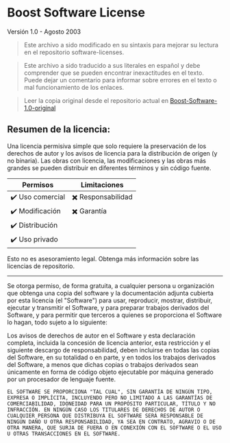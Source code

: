 # Boost Software License

Versión 1.0 - Agosto 2003

> Este archivo a sido modificado en su sintaxis para mejorar su lectura en el repositorio software-licenses.

> Este archivo a sido traducido a sus literales en español y debe comprender que se pueden encontrar inexactitudes en el texto. Puede dejar un comentario para informar sobre errores en el texto o mal funcionamiento de los enlaces.

> Leer la copia original desde el repositorio actual en [Boost-Software-1.0-original](./original-licenses/Boost-Software-1.0-original.md)

## Resumen de la licencia:

Una licencia permisiva simple que solo requiere la preservación de los derechos de autor y los avisos de licencia para la distribución de origen (y no binaria). Las obras con licencia, las modificaciones y las obras más grandes se pueden distribuir en diferentes términos y sin código fuente.

| Permisos         | Limitaciones       |
| ---------------- | ------------------ |
| ✔️ Uso comercial | ✖️ Responsabilidad |
| ✔️ Modificación  | ✖️ Garantía        |
| ✔️ Distribución  |                    |
| ✔️ Uso privado   |                    |

Esto no es asesoramiento legal. Obtenga más información sobre las licencias de repositorio.

---

Se otorga permiso, de forma gratuita, a cualquier persona u organización que obtenga una copia del software y la documentación adjunta cubierta por esta licencia (el "Software") para usar, reproducir, mostrar, distribuir, ejecutar y transmitir el Software, y para preparar trabajos derivados del Software, y para permitir que terceros a quienes se proporciona el Software lo hagan, todo sujeto a lo siguiente:

Los avisos de derechos de autor en el Software y esta declaración completa, incluida la concesión de licencia anterior, esta restricción y el siguiente descargo de responsabilidad, deben incluirse en todas las copias del Software, en su totalidad o en parte, y en todos los trabajos derivados del Software, a menos que dichas copias o trabajos derivados sean únicamente en forma de código objeto ejecutable por máquina generado por un procesador de lenguaje fuente.

````
EL SOFTWARE SE PROPORCIONA "TAL CUAL", SIN GARANTÍA DE NINGÚN TIPO, EXPRESA O IMPLÍCITA, INCLUYENDO PERO NO LIMITADO A LAS GARANTÍAS DE COMERCIABILIDAD, IDONEIDAD PARA UN PROPÓSITO PARTICULAR, TÍTULO Y NO INFRACCIÓN. EN NINGÚN CASO LOS TITULARES DE DERECHOS DE AUTOR O CUALQUIER PERSONA QUE DISTRIBUYA EL SOFTWARE SERÁ RESPONSABLE DE NINGÚN DAÑO U OTRA RESPONSABILIDAD, YA SEA EN CONTRATO, AGRAVIO O DE OTRA MANERA, QUE SURJA DE FUERA O EN CONEXIÓN CON EL SOFTWARE O EL USO U OTRAS TRANSACCIONES EN EL SOFTWARE.
````